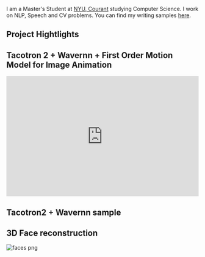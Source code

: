 
I am a Master's Student at [NYU, Courant](https://www.courant.nyu.edu/) studying Computer Science. I work on NLP, Speech and CV problems. You can find my writing samples [here](https://scholar.google.com/citations?user=YgWXXZcAAAAJ&hl=en). 

## Project Hightlights

## Tacotron 2 + Wavernn + First Order Motion Model for Image Animation
<iframe width="100%" height="315" src="https://www.youtube.com/embed/5HQAaUHMpzc" frameborder="0" allow="accelerometer; autoplay; clipboard-write; encrypted-media; gyroscope; picture-in-picture" allowfullscreen></iframe>

## Tacotron2 + Wavernn sample
<audio ref='themeSong' src="https://github.com/alchemi5t/alchemi5t.github.io/blob/main/docs/assets/github.wav" autoPlay loop></audio>


## 3D Face reconstruction
![faces png](https://github.com/alchemi5t/alchemi5t.github.io/blob/main/docs/assets/faces.png)



